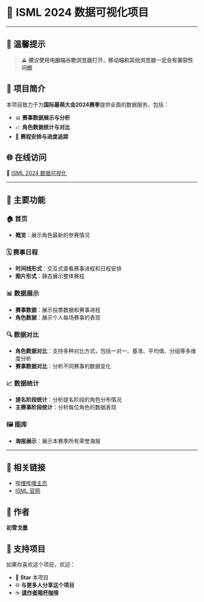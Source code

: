 # 🌟 ISML 2024 数据可视化项目

---

## 🚨 **温馨提示**
> ⚠️ **建议使用电脑端谷歌浏览器打开，移动端和其他浏览器一定会有兼容性问题**

## 📖 **项目简介**
本项目致力于为**国际最萌大会2024赛季**提供全面的数据服务，包括：

- 📊 **赛事数据展示与分析**
- 📈 **角色数据统计与对比**
- 📅 **赛程安排与进度追踪**

## 🌐 **在线访问**
🔗 [ISML 2024 数据可视化](https://hatsusumi.github.io/ISML-2024/)

---

## 🎯 **主要功能**

### 🏠 **首页**
- **概览**：展示角色最新的参赛情况

### 🗓️ **赛事日程**
- **时间线形式**：交互式查看赛事进程和日程安排
- **图片形式**：静态展示整体赛程

### 📊 **数据展示**
- **赛事数据**：展示投票数据和赛事进程
- **角色数据**：展示个人每场赛事的表现

### 🔍 **数据对比**
- **角色数据对比**：支持多种对比方式，包括一对一、基准、平均值、分组等多维度分析
- **赛事数据对比**：分析不同赛事的数据变化

### 📈 **数据统计**
- **提名阶段统计**：分析提名阶段的角色分布情况
- **主赛事阶段统计**：分析每位角色的数据表现

### 🖼️ **图库**
- **海报展示**：展示本赛季所有荣誉海报  

---

## 🔗 **相关链接**
- [哔哩哔哩主页](https://b23.tv/KBky1wX)
- [ISML 官网](https://www.internationalsaimoe.com/)

## 👤 **作者**
**初雪戈墨**

## 💖 **支持项目**
如果你喜欢这个项目，欢迎：
- 🌟 **Star** 本项目
- 🌐 **与更多人分享这个项目**
- ☕ [**请作者喝杯咖啡**](https://hatsusumi.github.io/ISML-2024/pages/about/about.html?from=github)
